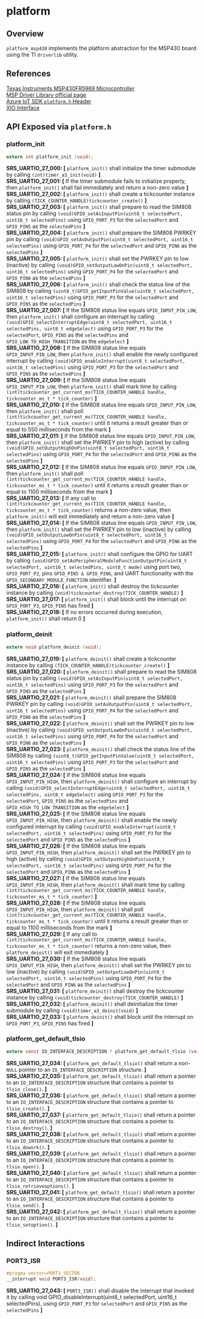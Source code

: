 platform
=============

## Overview
`platform_msp430` implements the platform abstraction for the MSP430 board using the TI `driverlib` utility.



## References

[Texas Instruments MSP430FR5969 Microcontroller](http://www.ti.com/lit/pdf/slau367)  
[MSP Driver Library official page](http://www.ti.com/tool/mspdriverlib)  
[Azure IoT SDK `platform.h` Header](https://github.com/Azure/azure-c-shared-utility/blob/master/inc/azure_c_shared_utility/platform.h)  
[XIO Interface](https://github.com/Azure/azure-c-shared-utility/blob/master/inc/azure_c_shared_utility/xio.h)  



## API Exposed via `platform.h`


### platform_init
```c
extern int platform_init (void);
```

**SRS_UARTIO_27_000: [** `platform_init()` shall initialize the timer submodule by calling `(int)timer_a3_init(void)` **]**  
**SRS_UARTIO_27_001: [** If the timer submodule fails to initialize properly, then `platform_init()` shall fail immediately and return a non-zero value **]**  
**SRS_UARTIO_27_002: [** `platform_init()` shall create a tickcounter instance by calling `(TICK_COUNTER_HANDLE)tickcounter_create()` **]**  
**SRS_UARTIO_27_003: [** `platform_init()` shall prepare to read the SIM808 status pin by calling `(void)GPIO_setAsInputPin(uint8_t selectedPort, uint16_t selectedPins)` using `GPIO_PORT_P3` for the `selectedPort` and `GPIO_PIN5` as the `selectedPins` **]**  
**SRS_UARTIO_27_004: [** `platform_init()` shall prepare the SIM808 PWRKEY pin by calling `(void)GPIO_setAsOutputPin(uint8_t selectedPort, uint16_t selectedPins)` using `GPIO_PORT_P4` for the `selectedPort` and `GPIO_PIN6` as the `selectedPins` **]**  
**SRS_UARTIO_27_005: [** `platform_init()` shall set the PWRKEY pin to low (inactive) by calling `(void)GPIO_setOutputLowOnPin(uint8_t selectedPort, uint16_t selectedPins)` using `GPIO_PORT_P4` for the `selectedPort` and `GPIO_PIN6` as the `selectedPins` **]**  
**SRS_UARTIO_27_006: [** `platform_init()` shall check the status line of the SIM808 by calling `(uint8_t)GPIO_getInputPinValue(uint8_t selectedPort, uint16_t selectedPins)` using `GPIO_PORT_P3` for the `selectedPort` and `GPIO_PIN5` as the `selectedPins` **]**  
**SRS_UARTIO_27_007: [** If the SIM808 status line equals `GPIO_INPUT_PIN_LOW`, then `platform_init()` shall configure an interrupt by calling `(void)GPIO_selectInterruptEdge(uint8_t selectedPort, uint16_t selectedPins, uint8_t edgeSelect)` using `GPIO_PORT_P3` for the `selectedPort`, `GPIO_PIN5` as the `selectedPins` and `GPIO_LOW_TO_HIGH_TRANSITION` as the `edgeSelect` **]**  
**SRS_UARTIO_27_008: [** If the SIM808 status line equals `GPIO_INPUT_PIN_LOW`, then `platform_init()` shall enable the newly configured interrupt by calling `(void)GPIO_enableInterrupt(uint8_t selectedPort, uint16_t selectedPins)` using `GPIO_PORT_P3` for the `selectedPort` and `GPIO_PIN5` as the `selectedPins` **]**  
**SRS_UARTIO_27_009: [** If the SIM808 status line equals `GPIO_INPUT_PIN_LOW`, then `platform_init()` shall mark time by calling `(int)tickcounter_get_current_ms(TICK_COUNTER_HANDLE handle, tickcounter_ms_t * tick_counter)` **]**  
**SRS_UARTIO_27_010: [** If the SIM808 status line equals `GPIO_INPUT_PIN_LOW`, then `platform_init()` shall poll `(int)tickcounter_get_current_ms(TICK_COUNTER_HANDLE handle, tickcounter_ms_t * tick_counter)` until it returns a result greater than or equal to 550 milliseconds from the mark **]**  
**SRS_UARTIO_27_011: [** If the SIM808 status line equals `GPIO_INPUT_PIN_LOW`, then `platform_init()` shall set the PWRKEY pin to high (active) by calling `(void)GPIO_setOutputHighOnPin(uint8_t selectedPort, uint16_t selectedPins)` using `GPIO_PORT_P4` for the `selectedPort` and `GPIO_PIN6` as the `selectedPins` **]**  
**SRS_UARTIO_27_012: [** If the SIM808 status line equals `GPIO_INPUT_PIN_LOW`, then `platform_init()` shall poll `(int)tickcounter_get_current_ms(TICK_COUNTER_HANDLE handle, tickcounter_ms_t * tick_counter)` until it returns a result greater than or equal to 1100 milliseconds from the mark **]**  
**SRS_UARTIO_27_013: [** If any call to `(int)tickcounter_get_current_ms(TICK_COUNTER_HANDLE handle, tickcounter_ms_t * tick_counter)` returns a non-zero value, then `platform_init()` will exit immediately and return a non-zero value **]**  
**SRS_UARTIO_27_014: [** If the SIM808 status line equals `GPIO_INPUT_PIN_LOW`, then `platform_init()` shall set the PWRKEY pin to low (inactive) by calling `(void)GPIO_setOutputLowOnPin(uint8_t selectedPort, uint16_t selectedPins)` using `GPIO_PORT_P4` for the `selectedPort` and `GPIO_PIN6` as the `selectedPins` **]**  
**SRS_UARTIO_27_015: [** `platform_init()` shall configure the GPIO for UART by calling `(void)GPIO_setAsPeripheralModuleFunctionOutputPin(uint8_t selectedPort, uint16_t selectedPins, uint8_t mode)` using port two, `GPIO_PORT_P2`, pins `GPIO_PIN5 & GPIO_PIN6`, and UART functionality with the `GPIO_SECONDARY_MODULE_FUNCTION` identifier. **]**  
**SRS_UARTIO_27_016: [** `platform_init()` shall destroy the tickcounter instance by calling `(void)tickcounter_destroy(TICK_COUNTER_HANDLE)` **]**  
**SRS_UARTIO_27_017: [** `platform_init()` shall block until the interrupt on `GPIO_PORT_P3`, `GPIO_PIN5` has fired **]**  
**SRS_UARTIO_27_018: [** If no errors occurred during execution, `platform_init()` shall return 0 **]**  


### platform_deinit
```c
extern void platform_deinit (void);
```

**SRS_UARTIO_27_019: [** `platform_deinit()` shall create a tickcounter instance by calling `(TICK_COUNTER_HANDLE)tickcounter_create()` **]**  
**SRS_UARTIO_27_020: [** `platform_deinit()` shall prepare to read the SIM808 status pin by calling `(void)GPIO_setAsInputPin(uint8_t selectedPort, uint16_t selectedPins)` using `GPIO_PORT_P3` for the `selectedPort` and `GPIO_PIN5` as the `selectedPins` **]**  
**SRS_UARTIO_27_021: [** `platform_deinit()` shall prepare the SIM808 PWRKEY pin by calling `(void)GPIO_setAsOutputPin(uint8_t selectedPort, uint16_t selectedPins)` using `GPIO_PORT_P4` for the `selectedPort` and `GPIO_PIN6` as the `selectedPins` **]**  
**SRS_UARTIO_27_022: [** `platform_deinit()` shall set the PWRKEY pin to low (inactive) by calling `(void)GPIO_setOutputLowOnPin(uint8_t selectedPort, uint16_t selectedPins)` using `GPIO_PORT_P4` for the `selectedPort` and `GPIO_PIN6` as the `selectedPins` **]**  
**SRS_UARTIO_27_023: [** `platform_deinit()` shall check the status line of the SIM808 by calling `(uint8_t)GPIO_getInputPinValue(uint8_t selectedPort, uint16_t selectedPins)` using `GPIO_PORT_P3` for the `selectedPort` and `GPIO_PIN5` as the `selectedPins` **]**  
**SRS_UARTIO_27_024: [** If the SIM808 status line equals `GPIO_INPUT_PIN_HIGH`, then `platform_deinit()` shall configure an interrupt by calling `(void)GPIO_selectInterruptEdge(uint8_t selectedPort, uint16_t selectedPins, uint8_t edgeSelect)` using `GPIO_PORT_P3` for the `selectedPort`, `GPIO_PIN5` as the `selectedPins` and `GPIO_HIGH_TO_LOW_TRANSITION` as the `edgeSelect` **]**  
**SRS_UARTIO_27_025: [** If the SIM808 status line equals `GPIO_INPUT_PIN_HIGH`, then `platform_deinit()` shall enable the newly configured interrupt by calling `(void)GPIO_enableInterrupt(uint8_t selectedPort, uint16_t selectedPins)` using `GPIO_PORT_P3` for the `selectedPort` and `GPIO_PIN5` as the `selectedPins` **]**  
**SRS_UARTIO_27_026: [** If the SIM808 status line equals `GPIO_INPUT_PIN_HIGH`, then `platform_deinit()` shall set the PWRKEY pin to high (active) by calling `(void)GPIO_setOutputHighOnPin(uint8_t selectedPort, uint16_t selectedPins)` using `GPIO_PORT_P4` for the `selectedPort` and `GPIO_PIN6` as the `selectedPins` **]**  
**SRS_UARTIO_27_027: [** If the SIM808 status line equals `GPIO_INPUT_PIN_HIGH`, then `platform_deinit()` shall mark time by calling `(int)tickcounter_get_current_ms(TICK_COUNTER_HANDLE handle, tickcounter_ms_t * tick_counter)` **]**  
**SRS_UARTIO_27_028: [** If the SIM808 status line equals `GPIO_INPUT_PIN_HIGH`, then `platform_deinit()` shall poll `(int)tickcounter_get_current_ms(TICK_COUNTER_HANDLE handle, tickcounter_ms_t * tick_counter)` until it returns a result greater than or equal to 1100 milliseconds from the mark **]**  
**SRS_UARTIO_27_029: [** If any call to `(int)tickcounter_get_current_ms(TICK_COUNTER_HANDLE handle, tickcounter_ms_t * tick_counter)` returns a non-zero value, then `platform_deinit()` will exit immediately **]**  
**SRS_UARTIO_27_030: [** If the SIM808 status line equals `GPIO_INPUT_PIN_HIGH`, then `platform_deinit()` shall set the PWRKEY pin to low (inactive) by calling `(void)GPIO_setOutputLowOnPin(uint8_t selectedPort, uint16_t selectedPins)` using `GPIO_PORT_P4` for the `selectedPort` and `GPIO_PIN6` as the `selectedPins` **]**  
**SRS_UARTIO_27_031: [** `platform_deinit()` shall destroy the tickcounter instance by calling `(void)tickcounter_destroy(TICK_COUNTER_HANDLE)` **]**  
**SRS_UARTIO_27_032: [** `platform_deinit()` shall deinitialize the timer submodule by calling `(void)timer_a3_deinit(void)` **]**  
**SRS_UARTIO_27_033: [** `platform_deinit()` shall block until the interrupt on `GPIO_PORT_P3`, `GPIO_PIN5` has fired **]**  


### platform_get_default_tlsio
```c
extern const IO_INTERFACE_DESCRIPTION * platform_get_default_tlsio (void);
```

**SRS_UARTIO_27_034: [** `platform_get_default_tlsio()` shall return a non-`NULL` pointer to an `IO_INTERFACE_DESCRIPTION` structure. **]**  
**SRS_UARTIO_27_035: [** `platform_get_default_tlsio()` shall return a pointer to an `IO_INTERFACE_DESCRIPTION` structure that contains a pointer to `tlsio_close()`. **]**  
**SRS_UARTIO_27_036: [** `platform_get_default_tlsio()` shall return a pointer to an `IO_INTERFACE_DESCRIPTION` structure that contains a pointer to `tlsio_create()`. **]**  
**SRS_UARTIO_27_037: [** `platform_get_default_tlsio()` shall return a pointer to an `IO_INTERFACE_DESCRIPTION` structure that contains a pointer to `tlsio_destroy()`. **]**  
**SRS_UARTIO_27_038: [** `platform_get_default_tlsio()` shall return a pointer to an `IO_INTERFACE_DESCRIPTION` structure that contains a pointer to `tlsio_dowork()`. **]**  
**SRS_UARTIO_27_039: [** `platform_get_default_tlsio()` shall return a pointer to an `IO_INTERFACE_DESCRIPTION` structure that contains a pointer to `tlsio_open()`. **]**  
**SRS_UARTIO_27_040: [** `platform_get_default_tlsio()` shall return a pointer to an `IO_INTERFACE_DESCRIPTION` structure that contains a pointer to `tlsio_retrieveoptions()`. **]**  
**SRS_UARTIO_27_041: [** `platform_get_default_tlsio()` shall return a pointer to an `IO_INTERFACE_DESCRIPTION` structure that contains a pointer to `tlsio_send()`. **]**  
**SRS_UARTIO_27_042: [** `platform_get_default_tlsio()` shall return a pointer to an `IO_INTERFACE_DESCRIPTION` structure that contains a pointer to `tlsio_setoption()`. **]**  


## Indirect Interactions



### PORT3_ISR

```c++
#pragma vector=PORT3_VECTOR
__interrupt void PORT3_ISR(void);
```

**SRS_UARTIO_27_043: [** `PORT3_ISR()` shall disable the interrupt that invoked it by calling void GPIO_disableInterrupt(uint8_t selectedPort, uint16_t selectedPins), using `GPIO_PORT_P3` for `selectedPort` and `GPIO_PIN5` as the `selectedPins` **]**  

